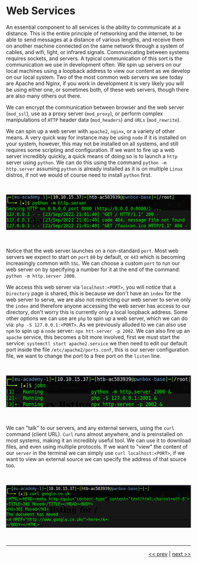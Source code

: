 # Web Services

An essential component to all services is the ability to communicate at a distance. This is the entire principle of networking and the internet, to be able to send messages at a distance of various lengths, and receive them on another machine connected on the same network through a system of cables, and wifi, light, or infrared signals. Communicating between systems requires sockets, and servers. A typical communication of this sort is the communication we use in development often. We spin up servers on our local machines using a loopback address to view our content as we develop on our local system. Two of the most common web servers we see today are Apache and Nginx, if you work in development it is very likely you will be using either one, or sometimes both, of these web servers, though there are also many others out there.

We can encrypt the communication between browser and the web server (`mod_ssl`), use as a proxy server (`mod_proxy`), or perform complex manipulations of `HTTP` header data (`mod_headers`) and `URLs` (`mod_rewrite`).

We can spin up a web server with `apache2`, `nginx`, or a variety of other means. A very quick way for instance may be using `node` if it is installed on your system, however, this may not be installed on all systems, and still requires some scripting and configuration. If we want to fire up a web server incredibly quickly, a quick means of doing so is to launch a `http` server using `python`. We can do this using the command `python -m http.server` assuming `python` is already installed as it is on multiple `Linux` distros, if not we would of course need to install `python` first.

<br />

![Python Webserver](../images/PythonServer.png)

<br />

Notice that the web server launches on a non-standard `port`. Most web servers we expect to start on `port` `80` by default, or `443` which is becoming increasingly common with `SSL`. We can choose a custom `port` to run our web server on by specifying a number for it at the end of the command: `python -m http.server 2000`.

We access this web server via `localhost:<PORT>`, you will notice that a `Directory` page is shared, this is because we don't have an `index` for the web server to serve, we are also not restricting our web server to serve only the `index` and therefore anyone accessing the web server has access to our directory, don't worry this is currently only a local loopback address. Some other options we can use are `php` to spin up a web server, which we can do via: `php -S 127.0.0.1:<PORT>`. As we previously alluded to we can also use `npm` to spin up a `node` server: `npx htt-server -p 2002`. We can also fire up an `apache` service, this becomes a bit more involved, first we must start the service: `systemctl start apache2.service` we then need to edit our default port inside the file `/etc/apache2/ports.conf`, this is our server configuration file, we want to change the port to a free port on the `listen` line.

<br />

![Servers](../images/servers.png)

<br />

We can "talk" to our servers, and any external servers, using the `curl` command (client URL). `Curl` runs almost anywhere, and is preinstalled on most systems, making it an incredibly useful tool. We can use it to download files, and even using multiple protocols. If we want to "view" the content of our `server` in the terminal we can simply use `curl localhost:<PORT>`, if we want to view an external source we can specify the address of that source too.

<br />

![Curl Google](../images/curlGoogle.png)

<br />

___

<div align="right">

[<< prev](./13_masking.md.md) | [next >>]()
</div>